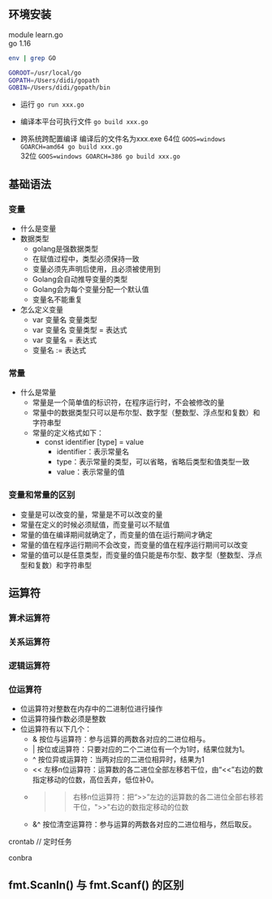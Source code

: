 ## 环境安装
module learn.go  
go 1.16  

```bash
env | grep GO

GOROOT=/usr/local/go
GOPATH=/Users/didi/gopath
GOBIN=/Users/didi/gopath/bin
```

- 运行
`go run xxx.go`

- 编译本平台可执行文件
`go build xxx.go`

- 跨系统跨配置编译  编译后的文件名为xxx.exe
64位 `GOOS=windows GOARCH=amd64 go build xxx.go`  
32位 `GOOS=windows GOARCH=386 go build xxx.go`  

## 基础语法
### 变量
- 什么是变量
- 数据类型
  - golang是强数据类型
  - 在赋值过程中，类型必须保持一致
  - 变量必须先声明后使用，且必须被使用到
  - Golang会自动推导变量的类型
  - Golang会为每个变量分配一个默认值
  - 变量名不能重复
- 怎么定义变量
  - var 变量名 变量类型
  - var 变量名 变量类型 = 表达式
  - var 变量名 = 表达式
  - 变量名 := 表达式
### 常量
- 什么是常量
  - 常量是一个简单值的标识符，在程序运行时，不会被修改的量
  - 常量中的数据类型只可以是布尔型、数字型（整数型、浮点型和复数）和字符串型
  - 常量的定义格式如下：
    - const identifier [type] = value
      - identifier：表示常量名
      - type：表示常量的类型，可以省略，省略后类型和值类型一致
      - value：表示常量的值
### 变量和常量的区别
- 变量是可以改变的量，常量是不可以改变的量
- 常量在定义的时候必须赋值，而变量可以不赋值
- 常量的值在编译期间就确定了，而变量的值在运行期间才确定
- 常量的值在程序运行期间不会改变，而变量的值在程序运行期间可以改变
- 常量的值可以是任意类型，而变量的值只能是布尔型、数字型（整数型、浮点型和复数）和字符串型

## 运算符
### 算术运算符
### 关系运算符
### 逻辑运算符
### 位运算符
- 位运算符对整数在内存中的二进制位进行操作
- 位运算符操作数必须是整数
- 位运算符有以下几个：
  - & 按位与运算符：参与运算的两数各对应的二进位相与。  
  - | 按位或运算符：只要对应的二个二进位有一个为1时，结果位就为1。  
  - ^ 按位异或运算符：当两对应的二进位相异时，结果为1  
  - << 左移n位运算符：运算数的各二进位全部左移若干位，由“<<”右边的数指定移动的位数，高位丢弃，低位补0。  
  - >> 右移n位运算符：把“>>”左边的运算数的各二进位全部右移若干位，">>"右边的数指定移动的位数  
  - &^ 按位清空运算符：参与运算的两数各对应的二进位相与，然后取反。

crontab // 定时任务

conbra

## fmt.Scanln() 与 fmt.Scanf() 的区别

